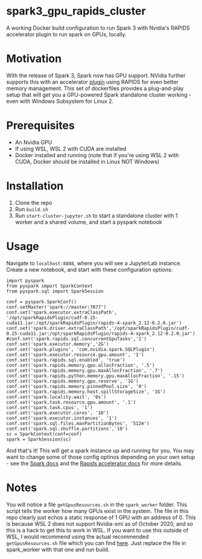 # spark3_gpu_rapids_cluster
A working Docker build configuration to run Spark 3 with Nvidia's RAPIDS accelerator plugin to run spark on GPUs, locally.

# Motivation
With the release of Spark 3, Spark now has GPU support. NVidia further supports this with an accelerator [plugin](https://databricks.com/session_na20/deep-dive-into-gpu-support-in-apache-spark-3-x) using RAPIDS for even better memory management. This set of dockerfiles provides a plug-and-play setup that will get you a GPU-powered Spark standalone cluster working - even with Windows Subsystem for Linux 2.

# Prerequisites

* An Nvidia GPU
* If using WSL, WSL 2 with CUDA are installed
* Docker installed and running (note that if you're using WSL 2 with CUDA, Docker should be installed in Linux NOT Windows)

# Installation

1. Clone the repo
2. Run `build.sh`
3. Run `start-cluster-jupyter.sh` to start a standalone cluster with 1 worker and a shared volume, and start a pyspark notebook

# Usage

Navigate to `localhost:8888`, where you will see a JupyterLab instance. Create a new notebook, and start with these configuration options:

	import pyspark
	from pyspark import SparkContext
	from pyspark.sql import SparkSession

	conf = pyspark.SparkConf()
	conf.setMaster('spark://master:7077')
	conf.set('spark.executor.extraClassPath', '/opt/sparkRapidsPlugin/cudf-0.15-cuda11.jar:/opt/sparkRapidsPlugin/rapids-4-spark_2.12-0.2.0.jar')
	conf.set('spark.driver.extraClassPath','/opt/sparkRapidsPlugin/cudf-0.15-cuda11.jar:/opt/sparkRapidsPlugin/rapids-4-spark_2.12-0.2.0.jar')
	#conf.set('spark.rapids.sql.concurrentGpuTasks','1')
	conf.set('spark.executor.memory','2G')
	conf.set('spark.plugins', 'com.nvidia.spark.SQLPlugin')
	conf.set('spark.executor.resource.gpu.amount', '1')
	conf.set('spark.rapids.sql.enabled', 'true')
	conf.set('spark.rapids.memory.gpu.allocFraction', '.5')
	conf.set('spark.rapids.memory.gpu.maxAllocFraction', '.7')
	conf.set('spark.rapids.python.memory.gpu.maxAllocFraction', '.15')
	conf.set('spark.rapids.memory.gpu.reserve', '1G')
	conf.set('spark.rapids.memory.pinnedPool.size', '0')
	conf.set('spark.rapids.memory.host.spillStorageSize', '1G')
	conf.set('spark.locality.wait', '0s')
	conf.set('spark.task.resource.gpu.amount', '.1')
	conf.set('spark.task.cpus', '1')
	conf.set('spark.executor.cores', '10')
	conf.set('spark.executor.instances', '1')
	conf.set('spark.sql.files.maxPartitionBytes', '512m')
	conf.set('spark.sql.shuffle.partitions','10')
	sc = SparkContext(conf=conf)
	spark = SparkSession(sc)

And that's it! This will get a spark instance up and running for you. You may want to change some of those config optinos depending on your own setup - see the [Spark docs](http://spark.apache.org/docs/latest/configuration.html) and the [Rapids accelerator docs](https://nvidia.github.io/spark-rapids/docs/configs.html) for more details.

# Notes

You will notice a file `getGpusResources.sh` in the `spark_worker` folder. This script tells the worker how many GPUs exist in the system. The file in this repo clearly just echos a static response of 1 GPU with an address of 0. This is because WSL 2 does not support Nvidia-smi as of October 2020, and so this is a hack to get this to work in WSL. If you want to use this outside of WSL, I would recommend using the actual recommended `getGpusResources.sh` file which you can find [here](https://github.com/apache/spark/blob/master/examples/src/main/scripts/getGpusResources.sh). Just replace the file in spark_worker with that one and run build.
